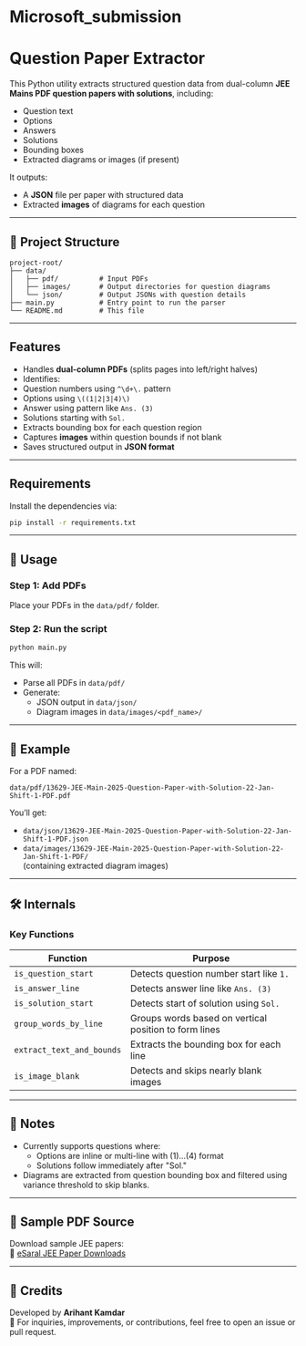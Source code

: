 # Microsoft_submission

# Question Paper Extractor

This Python utility extracts structured question data from dual-column **JEE Mains PDF question papers with solutions**, including:

- Question text  
- Options  
- Answers  
- Solutions  
- Bounding boxes  
- Extracted diagrams or images (if present)  

It outputs:
- A **JSON** file per paper with structured data  
- Extracted **images** of diagrams for each question  

---

## 📂 Project Structure

```
project-root/
├── data/
│   ├── pdf/          # Input PDFs
│   ├── images/       # Output directories for question diagrams
│   └── json/         # Output JSONs with question details
├── main.py           # Entry point to run the parser
└── README.md         # This file
```

---

##  Features

-  Handles **dual-column PDFs** (splits pages into left/right halves)
-  Identifies:
  - Question numbers using `^\d+\.` pattern
  - Options using `\((1|2|3|4)\)`
  - Answer using pattern like `Ans. (3)`
  - Solutions starting with `Sol.`
-  Extracts bounding box for each question region
-  Captures **images** within question bounds if not blank
-  Saves structured output in **JSON format**

---

##  Requirements

Install the dependencies via:

```bash
pip install -r requirements.txt
```

---

## 🚀 Usage

### Step 1: Add PDFs

Place your PDFs in the `data/pdf/` folder.

### Step 2: Run the script

```bash
python main.py
```

This will:
- Parse all PDFs in `data/pdf/`
- Generate:
  - JSON output in `data/json/`
  - Diagram images in `data/images/<pdf_name>/`

---

## 🧪 Example

For a PDF named:

```
data/pdf/13629-JEE-Main-2025-Question-Paper-with-Solution-22-Jan-Shift-1-PDF.pdf
```

You’ll get:

- `data/json/13629-JEE-Main-2025-Question-Paper-with-Solution-22-Jan-Shift-1-PDF.json`
- `data/images/13629-JEE-Main-2025-Question-Paper-with-Solution-22-Jan-Shift-1-PDF/`  
  (containing extracted diagram images)

---

## 🛠 Internals

### Key Functions

| Function              | Purpose                                                  |
|-----------------------|----------------------------------------------------------|
| `is_question_start`   | Detects question number start like `1.`                  |
| `is_answer_line`      | Detects answer line like `Ans. (3)`                      |
| `is_solution_start`   | Detects start of solution using `Sol.`                   |
| `group_words_by_line` | Groups words based on vertical position to form lines    |
| `extract_text_and_bounds` | Extracts the bounding box for each line             |
| `is_image_blank`      | Detects and skips nearly blank images                   |

---

## 📌 Notes

- Currently supports questions where:
  - Options are inline or multi-line with (1)...(4) format
  - Solutions follow immediately after "Sol."
- Diagrams are extracted from question bounding box and filtered using variance threshold to skip blanks.

---

## 📄 Sample PDF Source

Download sample JEE papers:  
🔗 [eSaral JEE Paper Downloads](https://www.esaral.com/jee/jee-main-2025-question-paper/)

---

## 🙌 Credits

Developed by **Arihant Kamdar**  
📧 For inquiries, improvements, or contributions, feel free to open an issue or pull request.
